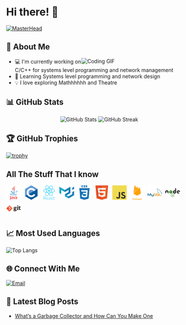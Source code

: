 # Hi there! 👋 

[![MasterHead](https://www.newrivervalleyva.org/wp-content/uploads/2020/03/VT_admissions_Torenson-1024x423.jpg)](https://github.com/devnumber7)


## 🚀 About Me

<img align="right" alt="Coding GIF" width="300" src="https://media.giphy.com/media/Dh5q0sShxgp13DwrvG/giphy.gif?cid=790b7611npwr91pdpzwwjwjuhbddok077br43thikdpstqx1&ep=v1_gifs_search&rid=giphy.gif&ct=g" width="100">


- 💻 I'm currently working on C/C++ for systems level programming and network management 
- 🌱 Learning Systems level programming and network design 
- 💡 I love exploring Mathhhhhh and Theatre 
<!-- 🤝 Open to collaborating on [Collaboration Interests]-->



## 📊 GitHub Stats

<p align="center">
  <img src="https://github-readme-stats.vercel.app/api?username=devnumber7&show_icons=true&theme=radical" alt="GitHub Stats" />
  <img src="https://github-readme-streak-stats.herokuapp.com/?user=devnumber7&theme=radical" alt="GitHub Streak" />
</p>

## 🏆 GitHub Trophies

[![trophy](https://github-profile-trophy.vercel.app/?username=devnumber7&theme=radical&column=7)](https://github.com/ryo-ma/github-profile-trophy)

## All The Stuff That I know 

<div>
  <img src="https://github.com/devicons/devicon/blob/master/icons/java/java-original-wordmark.svg" title="Java" alt="Java" width="40" height="40"/>&nbsp;
  <img src="https://github.com/devicons/devicon/blob/master/icons/c/c-original.svg" title="C"  alt="c" width="40" height="40"/>&nbsp;
  <img src="https://github.com/devicons/devicon/blob/master/icons/react/react-original-wordmark.svg" title="React" alt="React" width="40" height="40"/>&nbsp;
  <img src="https://github.com/devicons/devicon/blob/master/icons/materialui/materialui-original.svg" title="Material UI" alt="Material UI" width="40" height="40"/>&nbsp;
  <img src="https://github.com/devicons/devicon/blob/master/icons/css3/css3-plain-wordmark.svg"  title="CSS3" alt="CSS" width="40" height="40"/>&nbsp;
  <img src="https://github.com/devicons/devicon/blob/master/icons/html5/html5-original.svg" title="HTML5" alt="HTML" width="40" height="40"/>&nbsp;
  <img src="https://github.com/devicons/devicon/blob/master/icons/javascript/javascript-original.svg" title="JavaScript" alt="JavaScript" width="40" height="40"/>&nbsp;
  <img src="https://github.com/devicons/devicon/blob/master/icons/firebase/firebase-plain-wordmark.svg" title="Firebase" alt="Firebase" width="40" height="40"/>&nbsp;
  <img src="https://github.com/devicons/devicon/blob/master/icons/mysql/mysql-original-wordmark.svg" title="MySQL"  alt="MySQL" width="40" height="40"/>&nbsp;
  <img src="https://github.com/devicons/devicon/blob/master/icons/nodejs/nodejs-original-wordmark.svg" title="NodeJS" alt="NodeJS" width="40" height="40"/>&nbsp;
  <img src="https://github.com/devicons/devicon/blob/master/icons/git/git-original-wordmark.svg" title="Git" alt="Git" width="40" height="40"/>
</div>



## 📈 Most Used Languages

![Top Langs](https://github-readme-stats.vercel.app/api/top-langs/?username=devnumber7&layout=compact&theme=radical)

## 🌐 Connect With Me

[![Email](https://img.shields.io/badge/-Email-red?style=flat-square&logo=Gmail&logoColor=white&link=mailto:deep182005@gmail.com)](mailto:deep182005@gmail.com)



## 📝 Latest Blog Posts

<!-- BLOG-POST-LIST:START -->
- [What’s a Garbage Collector and How Can You Make One](https://medium.com/@aryannn/whats-a-garbage-collector-and-how-can-you-make-one-cd9bf7693913)

<!-- BLOG-POST-LIST:END -->



<!--### 😂 Random Dev Meme

<img src="https://i.chzbgr.com/full/10429316608/hF518094E/hires-another-designer-engineers-company-hires-another-engineer-am-not-enough-apes-together-strong" width="512px"/>
-->
